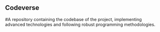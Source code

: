 ## Codeverse
#A repository containing the codebase of the project, implementing advanced technologies and following robust programming methodologies.
  
                
                        
                  
   

